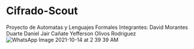 # Cifrado-Scout
Proyecto de Automatas y Lenguajes Formales
Integrantes:
  David Morantes Duarte
  Daniel Jair Cañate
  Yefferson Olivos Rodriguez
![WhatsApp Image 2021-10-14 at 2 39 39 AM](https://user-images.githubusercontent.com/76671366/138514556-5b6a5cc4-f93a-461a-a7a5-afcf64c820ca.jpeg)
